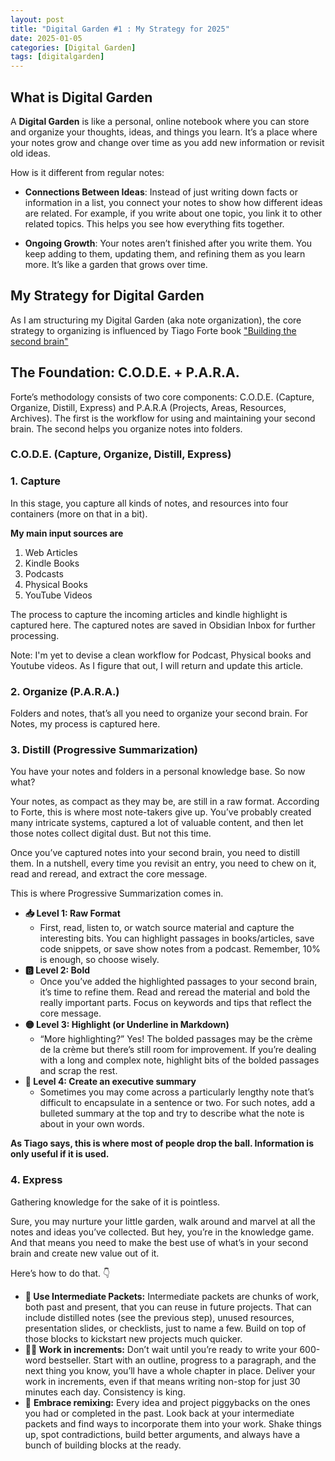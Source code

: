 ```yaml
---
layout: post
title: "Digital Garden #1 : My Strategy for 2025"
date: 2025-01-05
categories: [Digital Garden]
tags: [digitalgarden]
---
```


## What is Digital Garden

A **Digital Garden** is like a personal, online notebook where you can store and organize your thoughts, ideas, and things you learn. It’s a place where your notes grow and change over time as you add new information or revisit old ideas.

How is it different from regular notes:

- **Connections Between Ideas**: Instead of just writing down facts or information in a list, you connect your notes to show how different ideas are related. For example, if you write about one topic, you link it to other related topics. This helps you see how everything fits together.

* **Ongoing Growth**: Your notes aren’t finished after you write them. You keep adding to them, updating them, and refining them as you learn more. It’s like a garden that grows over time.



## My Strategy for Digital Garden

As I am structuring my Digital Garden (aka note organization), the core strategy to organizing is influenced by Tiago Forte book ["Building the second brain"](https://rishisareen.com/blog/book%20reviews/2025/01/12/BookReview-BuildingaSecondBrain.html)

## The Foundation: C.O.D.E. + P.A.R.A.

Forte’s methodology consists of two core components: C.O.D.E. (Capture, Organize, Distill, Express) and P.A.R.A (Projects, Areas, Resources, Archives). The first is the workflow for using and maintaining your second brain. The second helps you organize notes into folders.

### **C.O.D.E. (Capture, Organize, Distill, Express)**

### 1\. **Capture**

In this stage, you capture all kinds of notes, and resources into four containers (more on that in a bit). 

**My main input sources are**

1. Web Articles
2. Kindle Books
3. Podcasts
4. Physical Books
5. YouTube Videos

The process to capture the incoming articles and kindle highlight is captured here.
The captured notes are saved in Obsidian Inbox for further processing.

Note: I'm yet to devise a clean workflow for Podcast, Physical books and Youtube videos. As I figure that out, I will return and update this article. 


### 2\. **Organize (P.A.R.A.)**
Folders and notes, that’s all you need to organize your second brain. For Notes, my process is captured here. 


### 3\. **Distill (Progressive Summarization)**

You have your notes and folders in a personal knowledge base. So now what? 

Your notes, as compact as they may be, are still in a raw format. According to Forte, this is where most note-takers give up. You’ve probably created many intricate systems, captured a lot of valuable content, and then let those notes collect digital dust. But not this time.

Once you’ve captured notes into your second brain, you need to distill them. In a nutshell, every time you revisit an entry, you need to chew on it, read and reread, and extract the core message. 

This is where Progressive Summarization comes in.

* **📥 Level 1: Raw Format**  
   * First, read, listen to, or watch source material and capture the interesting bits. You can highlight passages in books/articles, save code snippets, or save show notes from a podcast. Remember, 10% is enough, so choose wisely.
* **🅱️ Level 2: Bold**  
   * Once you’ve added the highlighted passages to your second brain, it’s time to refine them. Read and reread the material and bold the really important parts. Focus on keywords and tips that reflect the core message.
* **🟡 Level 3: Highlight  (or Underline in Markdown)**
   * “More highlighting?” Yes! The bolded passages may be the crème de la crème but there’s still room for improvement. If you’re dealing with a long and complex note, highlight bits of the bolded passages and scrap the rest.
* **📝 Level 4: Create an executive summary**  
   * Sometimes you may come across a particularly lengthy note that’s difficult to encapsulate in a sentence or two. For such notes, add a bulleted summary at the top and try to describe what the note is about in your own words. 

**As Tiago says, this is where most of people drop the ball. Information is only useful if it is used.** 


### 4\. **Express**

Gathering knowledge for the sake of it is pointless. 

Sure, you may nurture your little garden, walk around and marvel at all the notes and ideas you’ve collected. But hey, you’re in the knowledge game. And that means you need to make the best use of what’s in your second brain and create new value out of it.

Here’s how to do that. 👇

* **🧱 Use Intermediate Packets:** Intermediate packets are chunks of work, both past and present, that you can reuse in future projects. That can include distilled notes (see the previous step), unused resources, presentation slides, or checklists, just to name a few. Build on top of those blocks to kickstart new projects much quicker.
* **🏃‍♂️ Work in increments:** Don’t wait until you’re ready to write your 600-word bestseller. Start with an outline, progress to a paragraph, and the next thing you know, you’ll have a whole chapter in place. Deliver your work in increments, even if that means writing non-stop for just 30 minutes each day. Consistency is king.
* 🤹 **Embrace remixing:** Every idea and project piggybacks on the ones you had or completed in the past. Look back at your intermediate packets and find ways to incorporate them into your work. Shake things up, spot contradictions, build better arguments, and always have a bunch of building blocks at the ready. 